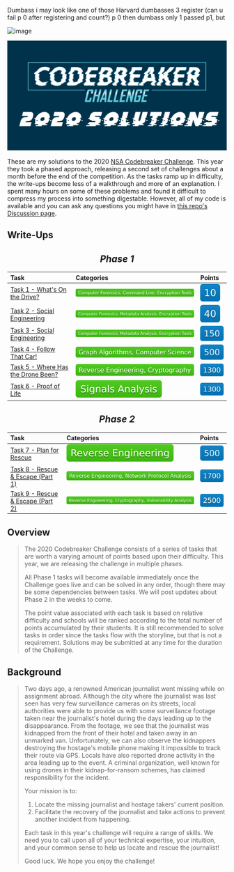 Dumbass i may look like one of those Harvard dumbasses 3 register (can u fail p 0 after registering and count?) p 0 then dumbass only 1 passed p1, but

![image](https://github.com/user-attachments/assets/7705c401-841c-413e-839e-5f45350b625c)



![Codebreaker Challenge 2020 Solutions Thumbnail](images/thumbnail.png)

These are my solutions to the 2020 [NSA Codebreaker Challenge](https://codebreaker.ltsnet.net). This year they took a phased approach, releasing a second set of challenges about a month before the end of the competition. As the tasks ramp up in difficulty, the write-ups become less of a walkthrough and more of an explanation. I spent many hours on some of these problems and found it difficult to compress my process into something digestable. However, all of my code is available and you can ask any questions you might have in [this repo's Discussion page](https://github.com/luker983/nsa-codebreaker-2020/discussions). 

## Write-Ups
<div align="center">
 
## *Phase 1*

| Task | Categories | Points |
|:---- |:---------- |:------ |
| [Task 1 - What's On the Drive?](phase1/task1/) | [![Categories Badge](images/Computer%20Forensics%2C%20Command%20Line%2C%20Encryption%20Tools-BrightGreen.svg)](https://shields.io/) | [![Points Badge](images/10-blue.svg)](https://shields.io/) |
| [Task 2 - Social Engineering](phase1/task2/) | [![Categories Badge](images/Computer%20Forensics%2C%20Metadata%20Analysis%2C%20Encryption%20Tools-BrightGreen.svg)](https://shields.io/) | [![Points Badge](images/40-blue.svg)](https://shields.io/) |
| [Task 3 - Social Engineering](phase1/task3/) | [![Categories Badge](images/Computer%20Forensics%2C%20Metadata%20Analysis%2C%20Encryption%20Tools-BrightGreen.svg)](https://shields.io/) | [![Points Badge](images/150-blue.svg)](https://shields.io/) |
| [Task 4 - Follow That Car!](phase1/task4/) | [![Categories Badge](images/Graph%20Algorithms%2C%20Computer%20Science-BrightGreen.svg)](https://shields.io/) | [![Points Badge](images/500-blue.svg)](https://shields.io/) |
| [Task 5 - Where Has the Drone Been?](phase1/task5/) | [![Categories Badge](images/Reverse%20Engineering%2C%20Cryptography-BrightGreen.svg)](https://shields.io/) | [![Points Badge](images/1300-blue.svg)](https://shields.io/) |
| [Task 6 - Proof of Life](phase1/task6/) | [![Categories Badge](images/Signals%20Analysis-BrightGreen.svg)](https://shields.io/) | [![Points Badge](images/1300-blue.svg)](https://shields.io/) |

## *Phase 2*

| Task | Categories | Points |
|:---- |:---------- |:------ |
| [Task 7 - Plan for Rescue](phase2/task7/) | [![Categories Badge](images/Reverse%20Engineering-BrightGreen.svg)](https://shields.io/) | [![Points Badge](images/500-blue.svg)](https://shields.io/) |
| [Task 8 - Rescue & Escape (Part 1)](phase2/task8/) | [![Categories Badge](images/Reverse%20Engineering%2C%20Network%20Protocol%20Analysis-BrightGreen.svg)](https://shields.io/) | [![Points Badge](images/1700-blue.svg)](https://shields.io/) |
| [Task 9 - Rescue & Escape (Part 2)](phase2/task9/) | [![Categories Badge](images/Reverse%20Engineering%2C%20Cryptography%2C%20Vulnerability%20Analysis-BrightGreen.svg)](https://shields.io/) | [![Points Badge](images/2500-blue.svg)](https://shields.io/) |
</div>

## Overview

> The 2020 Codebreaker Challenge consists of a series of tasks that are worth a varying amount of points based upon their difficulty. This year, we are releasing the challenge in multiple phases.
>
> All Phase 1 tasks will become available immediately once the Challenge goes live and can be solved in any order, though there may be some dependencies between tasks. We will post updates about Phase 2 in the weeks to come.
>
> The point value associated with each task is based on relative difficulty and schools will be ranked according to the total number of points accumulated by their students. It is still recommended to solve tasks in order since the tasks flow with the storyline, but that is not a requirement. Solutions may be submitted at any time for the duration of the Challenge.


## Background 

> Two days ago, a renowned American journalist went missing while on assignment abroad. Although the city where the journalist was last seen has very few surveillance cameras on its streets, local authorities were able to provide us with some surveillance footage taken near the journalist's hotel during the days leading up to the disappearance. From the footage, we see that the journalist was kidnapped from the front of their hotel and taken away in an unmarked van. Unfortunately, we can also observe the kidnappers destroying the hostage's mobile phone making it impossible to track their route via GPS. Locals have also reported drone activity in the area leading up to the event. A criminal organization, well known for using drones in their kidnap-for-ransom schemes, has claimed responsibility for the incident.
>
> Your mission is to:
> 1. Locate the missing journalist and hostage takers' current position.
> 2. Facilitate the recovery of the journalist and take actions to prevent another incident from happening.
>
> Each task in this year's challenge will require a range of skills. We need you to call upon all of your technical expertise, your intuition, and your common sense to help us locate and rescue the journalist!
>
> Good luck. We hope you enjoy the challenge! 

